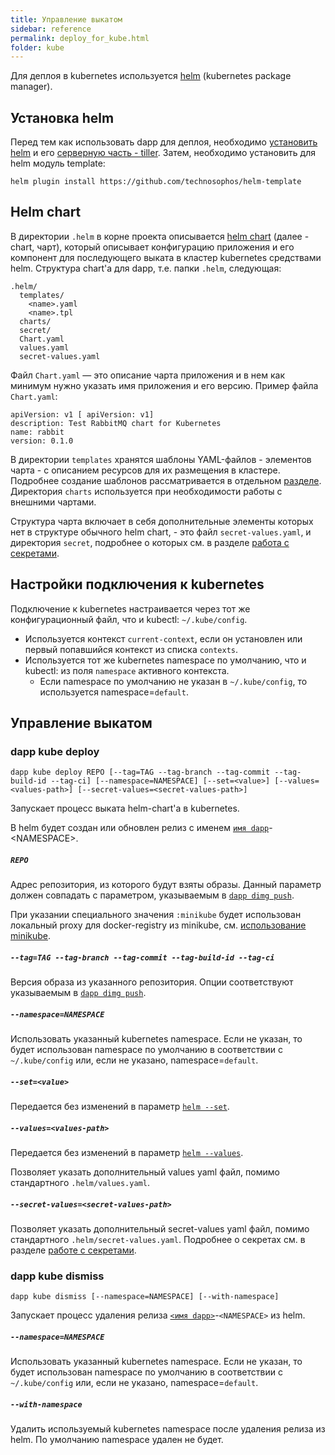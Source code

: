 ```yaml
---
title: Управление выкатом
sidebar: reference
permalink: deploy_for_kube.html
folder: kube
---
```


Для деплоя в kubernetes используется [helm](https://helm.sh/) (kubernetes package manager).

## Установка helm

Перед тем как использовать dapp для деплоя, необходимо [установить helm](https://docs.helm.sh/using_helm/#installing-helm) и его [серверную часть - tiller](https://docs.helm.sh/using_helm/#installing-tiller). Затем, необходимо установить для helm модуль template:

```
helm plugin install https://github.com/technosophos/helm-template
```

## Helm chart

В директории `.helm` в корне проекта описывается [helm chart](https://github.com/kubernetes/helm/blob/master/docs/charts.md#charts) (далее - chart, чарт), который описывает конфигурацию приложения и его компонент для последующего выката в кластер kubernetes средствами helm. Структура chart'а для dapp, т.е. папки `.helm`, следующая:

```
.helm/
  templates/
    <name>.yaml
    <name>.tpl
  charts/
  secret/
  Chart.yaml
  values.yaml
  secret-values.yaml
```

Файл `Chart.yaml` — это описание чарта приложения и в нем как минимум нужно указать имя приложения и его версию. Пример файла `Chart.yaml`:
```
apiVersion: v1 [ apiVersion: v1]
description: Test RabbitMQ chart for Kubernetes
name: rabbit
version: 0.1.0
```

В директории `templates` хранятся шаблоны YAML-файлов - элементов чарта - с описанием ресурсов для их размещения в кластере. Подробнее создание шаблонов рассматривается в отдельном [разделе](templates_for_kube.html). Директория `charts` используется при необходимости работы с внешними чартами.

Структура чарта включает в себя дополнительные элементы которых нет в структуре обычного helm chart, - это файл `secret-values.yaml`, и директория `secret`, подробнее о которых см. в разделе [работа с секретами](secrets_for_kube.html).

## Настройки подключения к kubernetes

Подключение к kubernetes настраивается через тот же конфигурационный файл, что и kubectl: `~/.kube/config`.

* Используется контекст `current-context`, если он установлен или первый попавшийся контекст из списка `contexts`.
* Используется тот же kubernetes namespace по умолчанию, что и kubectl: из поля `namespace` активного контекста.
  * Если namespace по умолчанию не указан в `~/.kube/config`, то используется namespace=`default`.

## Управление выкатом

### dapp kube deploy

```
dapp kube deploy REPO [--tag=TAG --tag-branch --tag-commit --tag-build-id --tag-ci] [--namespace=NAMESPACE] [--set=<value>] [--values=<values-path>] [--secret-values=<secret-values-path>]
```

Запускает процесс выката helm-chart'а в kubernetes.

В helm будет создан или обновлен релиз с именем [`имя dapp`](definitions.html#имя-dapp)-\<NAMESPACE\>.

##### `REPO`

Адрес репозитория, из которого будут взяты образы. Данный параметр должен совпадать с параметром, указываемым в [`dapp dimg push`](base_commands.html#dapp-dimg-push).

При указании специального значения `:minikube` будет использован локальный proxy для docker-registry из minikube, см. [использование minikube](minikube_for_kube.html).

##### `--tag=TAG --tag-branch --tag-commit --tag-build-id --tag-ci`

Версия образа из указанного репозитория. Опции соответствуют указываемым в [`dapp dimg push`](base_commands.html#dapp-dimg-push).

##### `--namespace=NAMESPACE`

Использовать указанный kubernetes namespace. Если не указан, то будет использован namespace по умолчанию в соответствии с `~/.kube/config` или, если не указано, namespace=`default`.

##### `--set=<value>`

Передается без изменений в параметр [`helm --set`](https://github.com/kubernetes/helm/blob/master/docs/chart_template_guide/values_files.md#values-files).

##### `--values=<values-path>`

Передается без изменений в параметр [`helm --values`](https://github.com/kubernetes/helm/blob/master/docs/chart_template_guide/values_files.md#values-files).

Позволяет указать дополнительный values yaml файл, помимо стандартного `.helm/values.yaml`.

##### `--secret-values=<secret-values-path>`

Позволяет указать дополнительный secret-values yaml файл, помимо стандартного `.helm/secret-values.yaml`. Подробнее о секретах см. в разделе [работе с секретами](secrets_for_kube.html).

### dapp kube dismiss

```
dapp kube dismiss [--namespace=NAMESPACE] [--with-namespace]
```

Запускает процесс удаления релиза [`<имя dapp>`](definitions.html#имя-dapp)-`<NAMESPACE>` из helm.

##### `--namespace=NAMESPACE`

Использовать указанный kubernetes namespace. Если не указан, то будет использован namespace по умолчанию в соответствии с `~/.kube/config` или, если не указано, namespace=`default`.

##### `--with-namespace`

Удалить используемый kubernetes namespace после удаления релиза из helm. По умолчанию namespace удален не будет.
